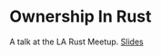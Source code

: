 # Ownership In Rust

A talk at the LA Rust Meetup. [Slides](go-talks.appspot.com/github.com/jonmorehouse/talks/rust-ownership)



